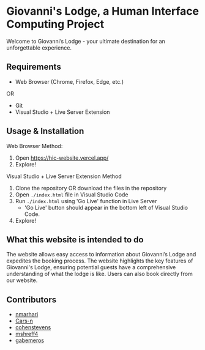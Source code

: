 # Giovanni's Lodge, a Human Interface Computing Project

Welcome to Giovanni’s Lodge - your ultimate destination for an unforgettable experience.

## Requirements

- Web Browser (Chrome, Firefox, Edge, etc.)
  
OR

- Git
- Visual Studio + Live Server Extension

## Usage & Installation

Web Browser Method:
1. Open https://hic-website.vercel.app/
2. Explore!

Visual Studio + Live Server Extension Method
1. Clone the repository OR download the files in the repository
2. Open `./index.html` file in Visual Studio Code
3. Run `./index.html` using 'Go Live' function in Live Server
    - 'Go Live' button should appear in the bottom left of Visual Studio Code.
4. Explore!

## What this website is intended to do
The website allows easy access to information about Giovanni’s Lodge and expedites the booking process. The website highlights the key features of Giovanni's Lodge, ensuring potential guests have a comprehensive understanding of what the lodge is like. Users can also book directly from our website.

## Contributors
- [nmarhari](https://github.com/nmarhari)
- [Cars-n](https://github.com/Cars-n)
- [cohenstevens](https://github.com/cohenstevens)
- [mshreff4](https://github.com/mshreff4)
- [gabemeros](https://github.com/gabemeros)
